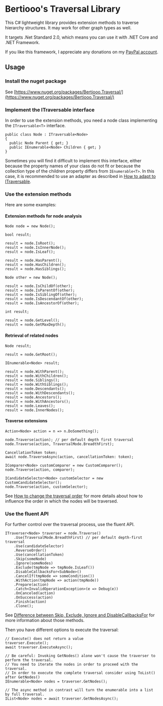 # Bertiooo's Traversal Library

This C# lightweight library provides extension methods to traverse hierarchy structures. It may work for other graph types as well.

It targets .Net Standard 2.0, which means you can use it with .NET Core and .NET Framework.

If you like this framework, I appreciate any donations on my [PayPal account](https://paypal.me/puigrodr).

## Usage

### Install the nuget package

See [https://www.nuget.org/packages/Bertiooo.Traversal/](https://www.nuget.org/packages/Bertiooo.Traversal/)

### Implement the ITraversable<T> interface

In order to use the extension methods, you need a node class implementing the `ITraversable<T>` interface.
```
public class Node : ITraversable<Node> 
{
  public Node Parent { get; }
  public IEnumerable<Node> Children { get; }
}
```
Sometimes you will find it difficult to implement this interface, either because the property names of your class do not fit
or because the collection type of the children property differs from `IEnumerable<T>`. In this case, it is recommended to use 
an adapter as described in [How to adapt to ITraversable](https://github.com/bertiooo/Bertiooo.Traversal/wiki/How-to-adapt-to-ITraversable).

### Use the extension methods

Here are some examples:

#### Extension methods for node analysis

```
Node node = new Node();

bool result;

result = node.IsRoot();
result = node.IsInnerNode();
result = node.IsLeaf();

result = node.HasParent(); 
result = node.HasChildren();
result = node.HasSiblings();

Node other = new Node();

result = node.IsChildOf(other);
result = node.IsParentOf(other);
result = node.IsSiblingOf(other);
result = node.IsDescendantOf(other);
result = node.IsAncestorOf(other);

int result;

result = node.GetLevel();
result = node.GetMaxDepth();
```

#### Retrieval of related nodes

```
Node result;

result = node.GetRoot();

IEnumerable<Node> result;

result = node.WithParent();
result = node.WithChildren();
result = node.Siblings();
result = node.WithSiblings();
result = node.Descendants();
result = node.WithDescendants();
result = node.Ancestors();
result = node.WithAncestors();
result = node.Leaves();
result = node.InnerNodes();
```

#### Traverse extensions

```
Action<Node> action = n => n.DoSomething();

node.Traverse(action); // per default depth first traversal
node.Traverse(action, TraversalMode.BreadthFirst);

CancellationToken token;
await node.TraverseAsync(action, cancellationToken: token);

IComparer<Node> customComparer = new CustomComparer();
node.Traverse(action, comparer);

ICandidateSelector<Node> customSelector = new CustomCandidateSelector();
node.Traverse(action, customSelector);
```
See [How to change the traversal order](https://github.com/bertiooo/Bertiooo.Traversal/wiki/How-to-change-the-traversal-order) for more details about how to influence the order in which the nodes will be traversed.

### Use the fluent API

For further control over the traversal process, use the fluent API. 

```
ITraverser<Node> traverser = node.Traverse()
	.Use(TraversalMode.BreadthFirst) // per default depth-first traversal
	.Use(candidateSelector)
	.ReverseOrder()
	.Use(cancellationToken)
	.Skip(someNode) 
	.Ignore(someNodes)
	.Exclude(tmpNode => tmpNode.IsLeaf())
	.DisableCallbacksFor<SubNode>()
	.CancelIf(tmpNode => someCondition())
	.WithAction(tmpNode => action(tmpNode))
	.Prepare(action)
	.Catch<InvalidOperationException>(e => Debug(e))
	.OnCanceled(action)
	.OnSuccess(action)
	.Finish(action)
	.Clone();
```

See [Difference between Skip, Exclude, Ignore and DisableCallbacksFor](https://github.com/bertiooo/Bertiooo.Traversal/wiki/Difference-between-Skip,-Exclude,-Ignore-and-DisableCallbacksFor) for more information about those methods.

Then you have different options to execute the traversal:

```
// Execute() does not return a value
traverser.Execute();
await traverser.ExecuteAsync();

// Be careful: Invoking GetNodes() alone won't cause the traverser to perform the traversal.
// You need to iterate the nodes in order to proceed with the traversal.
// In order to execute the complete traversal consider using ToList() after GetNodes()
IEnumerable<Node> nodes = traverser.GetNodes();

// The async method in contrast will turn the enumerable into a list by full traversal.
IList<Node> nodes = await traverser.GetNodesAsync();
```


	
	

